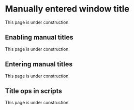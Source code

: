 # Manually entered window title

This page is under construction.

## Enabling manual titles

This page is under construction.

## Entering manual titles

This page is under construction.

## Title ops in scripts

This page is under construction.
